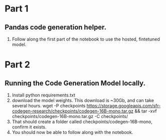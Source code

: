 # Part 1
## Pandas code generation helper.
1. Follow along the first part of the notebook to use the hosted, fintetuned model. 


# Part 2
## Running the Code Generation Model locally.
1. Install python requirements.txt
2. download the model weights. This download is ~30Gb, and can take several hours.
wget -P checkpoints https://storage.googleapis.com/sfr-codegen-research/checkpoints/codegen-16B-mono.tar.gz && tar -xvf checkpoints/codegen-16B-mono.tar.gz -C checkpoints/
3. That should create a folder called checkpoints/codegen-16B-mono, confirm it exists.
4. You should now be able to follow along with the notebook.